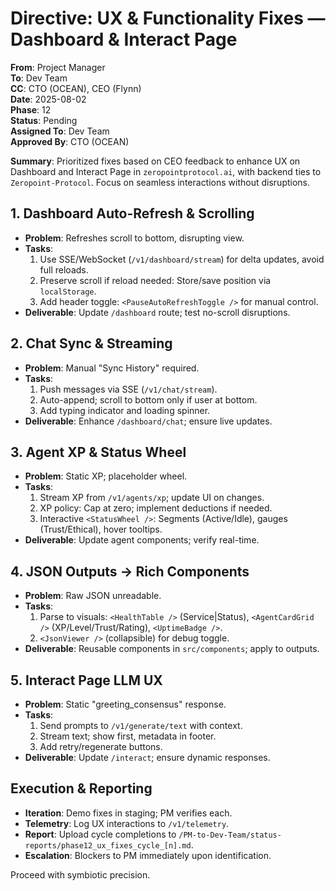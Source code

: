 # Directive: UX & Functionality Fixes — Dashboard & Interact Page

**From**: Project Manager  
**To**: Dev Team  
**CC**: CTO (OCEAN), CEO (Flynn)  
**Date**: 2025-08-02  
**Phase**: 12  
**Status**: Pending  
**Assigned To**: Dev Team  
**Approved By**: CTO (OCEAN)

**Summary**: Prioritized fixes based on CEO feedback to enhance UX on Dashboard and Interact Page in `zeropointprotocol.ai`, with backend ties to `Zeropoint-Protocol`. Focus on seamless interactions without disruptions.

## 1. Dashboard Auto-Refresh & Scrolling
- **Problem**: Refreshes scroll to bottom, disrupting view.  
- **Tasks**:  
  1. Use SSE/WebSocket (`/v1/dashboard/stream`) for delta updates, avoid full reloads.  
  2. Preserve scroll if reload needed: Store/save position via `localStorage`.  
  3. Add header toggle: `<PauseAutoRefreshToggle />` for manual control.  
- **Deliverable**: Update `/dashboard` route; test no-scroll disruptions.

## 2. Chat Sync & Streaming
- **Problem**: Manual "Sync History" required.  
- **Tasks**:  
  1. Push messages via SSE (`/v1/chat/stream`).  
  2. Auto-append; scroll to bottom only if user at bottom.  
  3. Add typing indicator and loading spinner.  
- **Deliverable**: Enhance `/dashboard/chat`; ensure live updates.

## 3. Agent XP & Status Wheel
- **Problem**: Static XP; placeholder wheel.  
- **Tasks**:  
  1. Stream XP from `/v1/agents/xp`; update UI on changes.  
  2. XP policy: Cap at zero; implement deductions if needed.  
  3. Interactive `<StatusWheel />`: Segments (Active/Idle), gauges (Trust/Ethical), hover tooltips.  
- **Deliverable**: Update agent components; verify real-time.

## 4. JSON Outputs → Rich Components
- **Problem**: Raw JSON unreadable.  
- **Tasks**:  
  1. Parse to visuals: `<HealthTable />` (Service|Status), `<AgentCardGrid />` (XP/Level/Trust/Rating), `<UptimeBadge />`.  
  2. `<JsonViewer />` (collapsible) for debug toggle.  
- **Deliverable**: Reusable components in `src/components`; apply to outputs.

## 5. Interact Page LLM UX
- **Problem**: Static "greeting_consensus" response.  
- **Tasks**:  
  1. Send prompts to `/v1/generate/text` with context.  
  2. Stream text; show first, metadata in footer.  
  3. Add retry/regenerate buttons.  
- **Deliverable**: Update `/interact`; ensure dynamic responses.

## Execution & Reporting
- **Iteration**: Demo fixes in staging; PM verifies each.  
- **Telemetry**: Log UX interactions to `/v1/telemetry`.  
- **Report**: Upload cycle completions to `/PM-to-Dev-Team/status-reports/phase12_ux_fixes_cycle_[n].md`.  
- **Escalation**: Blockers to PM immediately upon identification.

Proceed with symbiotic precision. 